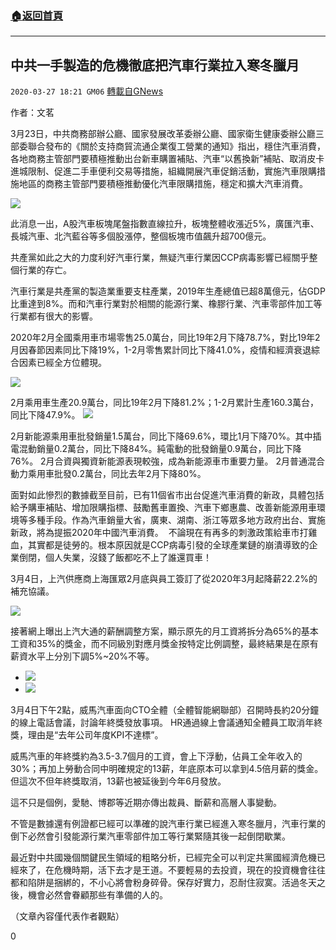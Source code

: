 ###  [:house:返回首頁](https://github.com/ourhimalayas/txt)
---

## 中共一手製造的危機徹底把汽車行業拉入寒冬臘月
`2020-03-27 18:21 GM06` [轉載自GNews](https://gnews.org/zh-hant/154623/)

作者：文茗

3月23日，中共商務部辦公廳、國家發展改革委辦公廳、國家衛生健康委辦公廳三部委聯合發布的《關於支持商貿流通企業復工營業的通知》指出，穩住汽車消費，各地商務主管部門要積極推動出台新車購置補貼、汽車“以舊換新”補貼、取消皮卡進城限制、促進二手車便利交易等措施，組織開展汽車促銷活動，實施汽車限購措施地區的商務主管部門要積極推動優化汽車限購措施，穩定和擴大汽車消費。

![](https://s3-ap-northeast-1.amazonaws.com/news.guo.offload.media/wp-content/uploads/2020/03/27181328/777.png)

此消息一出，A股汽車板塊尾盤指數直線拉升，板塊整體收漲近5%，廣匯汽車、長城汽車、北汽藍谷等多個股漲停，整個板塊市值飆升超700億元。

共產黨如此之大的力度利好汽車行業，無疑汽車行業因CCP病毒影響已經關乎整個行業的存亡。

汽車行業是共產黨的製造業重要支柱產業，2019年生產總值已超8萬億元，佔GDP比重達到8%。而和汽車行業對於相關的能源行業、橡膠行業、汽車零部件加工等行業都有很大的影響。

2020年2月全國乘用車市場零售25.0萬台，同比19年2月下降78.7%，對比19年2月因春節因素同比下降19%，1-2月零售累計同比下降41.0%，疫情和經濟衰退綜合因素已經全方位體現。

![](https://s3-ap-northeast-1.amazonaws.com/news.guo.offload.media/wp-content/uploads/2020/03/27181941/1-1-85.jpg)

2月乘用車生產20.9萬台，同比19年2月下降81.2%；1-2月累計生產160.3萬台，同比下降47.9%。
![](https://s3-ap-northeast-1.amazonaws.com/news.guo.offload.media/wp-content/uploads/2020/03/27181924/2-4-49.jpg)


2月新能源乘用車批發銷量1.5萬台，同比下降69.6%，環比1月下降70%。其中插電混動銷量0.2萬台，同比下降84%。純電動的批發銷量0.9萬台，同比下降76%。 2月合資與獨資新能源表現較強，成為新能源車市重要力量。 2月普通混合動力乘用車批發0.2萬台，同比去年2月下降80%。

面對如此慘烈的數據截至目前，已有11個省市出台促進汽車消費的新政，具體包括給予購車補貼、增加限購指標、鼓勵舊車置換、汽車下鄉惠農、改善新能源用車環境等多種手段。作為汽車銷量大省，廣東、湖南、浙江等眾多地方政府出台、實施新政，將為提振2020年中國汽車消費。
![]()
不論現在有再多的刺激政策給車市打雞血，其實都是徒勞的。根本原因就是CCP病毒引發的全球產業鏈的崩潰導致的企業倒閉，個人失業，沒錢了飯都吃不上了誰還買車！

3月4日，上汽供應商上海匯眾2月底與員工簽訂了從2020年3月起降薪22.2%的補充協議。

![](https://s3-ap-northeast-1.amazonaws.com/news.guo.offload.media/wp-content/uploads/2020/03/27181908/5-43.png)

接著網上曝出上汽大通的薪酬調整方案，顯示原先的月工資將拆分為65%的基本工資和35%的獎金，而不同級別對應月獎金按特定比例調整，最終結果是在原有薪資水平上分別下調5%~20%不等。

- ![](https://s3-ap-northeast-1.amazonaws.com/news.guo.offload.media/wp-content/uploads/2020/03/27181852/6-40.png)
- ![](https://s3-ap-northeast-1.amazonaws.com/news.guo.offload.media/wp-content/uploads/2020/03/27181801/7-2-15.png)




3月4日下午2點，威馬汽車面向CTO全體（全體智能網聯部）召開時長約20分鐘的線上電話會議，討論年終獎發放事項。 HR通過線上會議通知全體員工取消年終獎，理由是“去年公司年度KPI不達標”。

威馬汽車的年終獎約為3.5-3.7個月的工資，會上下浮動，佔員工全年收入的30%；再加上勞動合同中明確規定的13薪，年底原本可以拿到4.5倍月薪的獎金。但這次不但年終獎取消，13薪也被延後到今年6月發放。

這不只是個例，愛馳、博郡等近期亦傳出裁員、斷薪和高層人事變動。

不管是數據還有例證都已經可以準確的說汽車行業已經進入寒冬臘月，汽車行業的倒下必然會引發能源行業汽車零部件加工等行業緊隨其後一起倒閉歇業。

最近對中共國幾個關鍵民生領域的粗略分析，已經完全可以判定共黨國經濟危機已經來了，在危機時期，活下去才是王道。不要輕易的去投資，現在的投資機會往往都和陷阱是捆綁的，不小心將會粉身碎骨。保存好實力，忍耐住寂寞。活過冬天之後，機會必然會眷顧那些有準備的人的。

（文章內容僅代表作者觀點）



0
